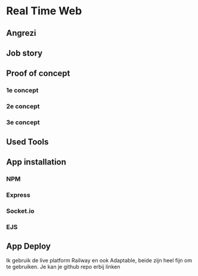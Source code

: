 # Real Time Web

## Angrezi


## Job story 

## Proof of concept

### 1e concept 

### 2e concept

### 3e concept 

## Used Tools 

## App installation

### NPM

### Express

### Socket.io 

### EJS


## App Deploy 
Ik gebruik de live platform Railway en ook Adaptable, beide zijn heel fijn om te gebruiken. Je kan je github repo erbij linken




